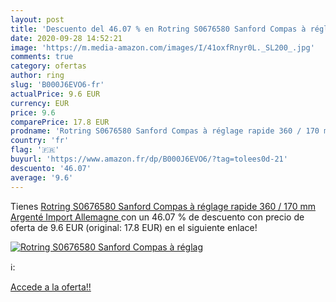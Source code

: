 ```yaml
---
layout: post
title: 'Descuento del 46.07 % en Rotring S0676580 Sanford Compas à réglag'
date: 2020-09-28 14:52:21
image: 'https://m.media-amazon.com/images/I/41oxfRnyr0L._SL200_.jpg'
comments: true
category: ofertas
author: ring
slug: 'B000J6EVO6-fr'
actualPrice: 9.6 EUR
currency: EUR
price: 9.6
comparePrice: 17.8 EUR
prodname: 'Rotring S0676580 Sanford Compas à réglage rapide 360 / 170 mm  Argenté   Import Allemagne '
country: 'fr'
flag: '🇫🇷'
buyurl: 'https://www.amazon.fr/dp/B000J6EVO6/?tag=tolees0d-21'
descuento: '46.07'
average: '9.6'
---
```


Tienes [Rotring S0676580 Sanford Compas à réglage rapide 360 / 170 mm  Argenté   Import Allemagne ](https://www.amazon.fr/dp/B000J6EVO6/?tag=tolees0d-21) con un 46.07 % de descuento con precio de oferta de 9.6 EUR (original: 17.8 EUR) en el siguiente enlace!

[![Rotring S0676580 Sanford Compas à réglag](https://m.media-amazon.com/images/I/41oxfRnyr0L._SL200_.jpg)](https://www.amazon.fr/dp/B000J6EVO6/?tag=tolees0d-21)

ℹ️:


[Accede a la oferta!!](https://www.amazon.fr/dp/B000J6EVO6/?tag=tolees0d-21)
